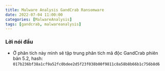 ```yaml
---
title: Malware Analysis GandCrab Ransomware
date: 2022-07-04 11:00:00
categories: [MalwareAnalysis]
tags: [gandcrab, malwareanalysis]
---
```


### Lời nói đầu
- Ở phân tích này mình sẽ tập trung phân tích mã độc GandCrab phiên bản 5.2, hash: `017b236bf38a1cf9a52fc0bdee2d5f23f038b00f9811c8a58b8b66b1c756b8d6`